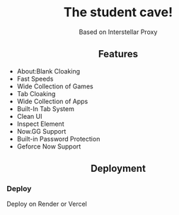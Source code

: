 <div align="center">
    <h1>The student cave!</h1>
    <p>Based on Interstellar Proxy</p>
</div>


<h2 align="center">Features</h2>
<ul>
    <li>About:Blank Cloaking</li>
    <li>Fast Speeds</li>
    <li>Wide Collection of Games</li>
    <li>Tab Cloaking</li>
    <li>Wide Collection of Apps</li>
    <li>Built-In Tab System</li>
    <li>Clean UI</li>
    <li>Inspect Element</li>
    <li>Now.GG Support</li>
    <li>Built-in Password Protection</li>
    <li>Geforce Now Support</li>
</ul>

<h2 align="center">Deployment</h2>

### Deploy
Deploy on Render or Vercel
